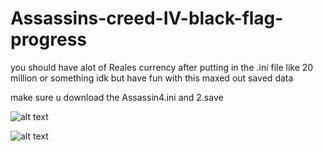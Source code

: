 # Assassins-creed-IV-black-flag-progress
you should have alot of Reales currency after putting in the .ini file like 20 million or something idk but have fun with this maxed out saved data

make sure u download the Assassin4.ini and 2.save

![alt text](https://cdn.discordapp.com/attachments/1222736104357236828/1228876242409881711/image.png?ex=662da32f&is=661b2e2f&hm=9b8f22fbc33759f09ec2b12a3a2a5d2888623256281b19255b9cff7d8321cd03&)

![alt text](https://cdn.discordapp.com/attachments/1222736104357236828/1229327080878116874/image.png?ex=662f470f&is=661cd20f&hm=31ecfbffefe55b2534478657651616fc9ee898bae1c6d47ddbaf07229308c524&)
